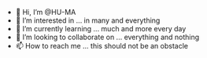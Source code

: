 - 👋 Hi, I’m @HU-MA
- 👀 I’m interested in ... in many and everything
- 🌱 I’m currently learning ... much and more every day
- 💞️ I’m looking to collaborate on ... everything and nothing
- 📫 How to reach me ... this should not be an obstacle

<!---
HU-MA/HU-MA is a ✨ special ✨ repository because its `README.md` (this file) appears on your GitHub profile.
You can click the Preview link to take a look at your changes.
--->
